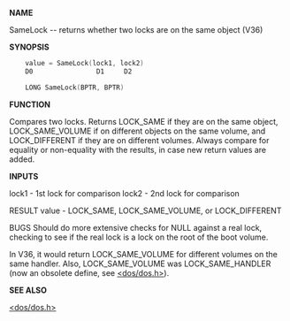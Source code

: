
**NAME**

SameLock -- returns whether two locks are on the same object (V36)

**SYNOPSIS**

```c
    value = SameLock(lock1, lock2)
    D0                D1     D2

    LONG SameLock(BPTR, BPTR)

```
**FUNCTION**

Compares two locks.  Returns LOCK_SAME if they are on the same object,
LOCK_SAME_VOLUME if on different objects on the same volume, and
LOCK_DIFFERENT if they are on different volumes.  Always compare
for equality or non-equality with the results, in case new return
values are added.

**INPUTS**

lock1 - 1st lock for comparison
lock2 - 2nd lock for comparison

RESULT
value - LOCK_SAME, LOCK_SAME_VOLUME, or LOCK_DIFFERENT

BUGS
Should do more extensive checks for NULL against a real lock, checking
to see if the real lock is a lock on the root of the boot volume.

In V36, it would return LOCK_SAME_VOLUME for different volumes on the
same handler.  Also, LOCK_SAME_VOLUME was LOCK_SAME_HANDLER (now
an obsolete define, see [&#060;dos/dos.h&#062;](_0068.md)).

**SEE ALSO**

[&#060;dos/dos.h&#062;](_0068.md)
